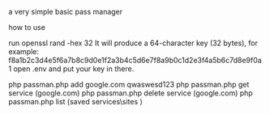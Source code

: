 a very simple basic pass manager

how to use

run openssl rand -hex 32
It will produce a 64-character key (32 bytes), for example:
f8a1b2c3d4e5f6a7b8c9d0e1f2a3b4c5d6e7f8a9b0c1d2e3f4a5b6c7d8e9f0a1
open .env and put your key in there.


php passman.php add google.com  qwaswesd123
php passman.php get service (google.com)
php passman.php delete service (google.com)
php passman.php list  (saved services\sites )


